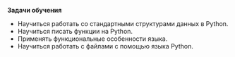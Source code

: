 __Задачи обучения__

- Научиться работать со стандартными структурами данных в Python.
- Научиться писать функции на Python.
- Применять функциональные особенности языка.
- Научиться работать с файлами с помощью языка Python.
